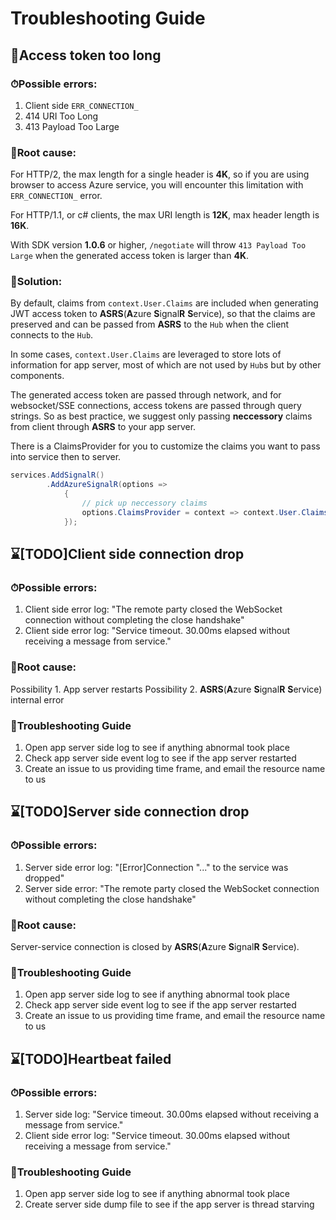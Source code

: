 # Troubleshooting Guide

## 🚄Access token too long

### ⏱Possible errors:

1. Client side `ERR_CONNECTION_`
2. 414 URI Too Long
3. 413 Payload Too Large

### 🧾Root cause:
For HTTP/2, the max length for a single header is **4K**, so if you are using browser to access Azure service, you will encounter this limitation with `ERR_CONNECTION_` error.

For HTTP/1.1, or c# clients, the max URI length is **12K**, max header length is **16K**.

With SDK version **1.0.6** or higher, `/negotiate` will throw `413 Payload Too Large` when the generated access token is larger than **4K**.

### 🔨Solution:
By default, claims from `context.User.Claims` are included when generating JWT access token to **ASRS**(**A**zure **S**ignal**R** **S**ervice), so that the claims are preserved and can be passed from **ASRS** to the `Hub` when the client connects to the `Hub`.

In some cases, `context.User.Claims` are leveraged to store lots of information for app server, most of which are not used by `Hub`s but by other components. 

The generated access token are passed through network, and for websocket/SSE connections, access tokens are passed through query strings. So as best practice, we suggest only passing **neccessory** claims from client through **ASRS** to your app server.

There is a ClaimsProvider for you to customize the claims you want to pass into service then to server.

```cs
services.AddSignalR()
        .AddAzureSignalR(options =>
            {
                // pick up neccessory claims
                options.ClaimsProvider = context => context.User.Claims.Where(...);
            });
```

## ⌛️[TODO]Client side connection drop

### ⏱Possible errors:
1. Client side error log: "The remote party closed the WebSocket connection without completing the close handshake"
2. Client side error log: "Service timeout. 30.00ms elapsed without receiving a message from service."

### 🧾Root cause:
Possibility 1. App server restarts
Possibility 2. **ASRS**(**A**zure **S**ignal**R** **S**ervice) internal error

### 🧷Troubleshooting Guide
1. Open app server side log to see if anything abnormal took place
2. Check app server side event log to see if the app server restarted
3. Create an issue to us providing time frame, and email the resource name to us

## ⌛️[TODO]Server side connection drop

### ⏱Possible errors:
1. Server side error log: "[Error]Connection "..." to the service was dropped"
2. Server side error: "The remote party closed the WebSocket connection without completing the close handshake"

### 🧾Root cause:
Server-service connection is closed by **ASRS**(**A**zure **S**ignal**R** **S**ervice).

### 🧷Troubleshooting Guide
1. Open app server side log to see if anything abnormal took place
2. Check app server side event log to see if the app server restarted
3. Create an issue to us providing time frame, and email the resource name to us

## ⌛️[TODO]Heartbeat failed

### ⏱Possible errors:
1. Server side log: "Service timeout. 30.00ms elapsed without receiving a message from service."
2. Client side error log: "Service timeout. 30.00ms elapsed without receiving a message from service."

### 🧷Troubleshooting Guide
1. Open app server side log to see if anything abnormal took place
2. Create server side dump file to see if the app server is thread starving
